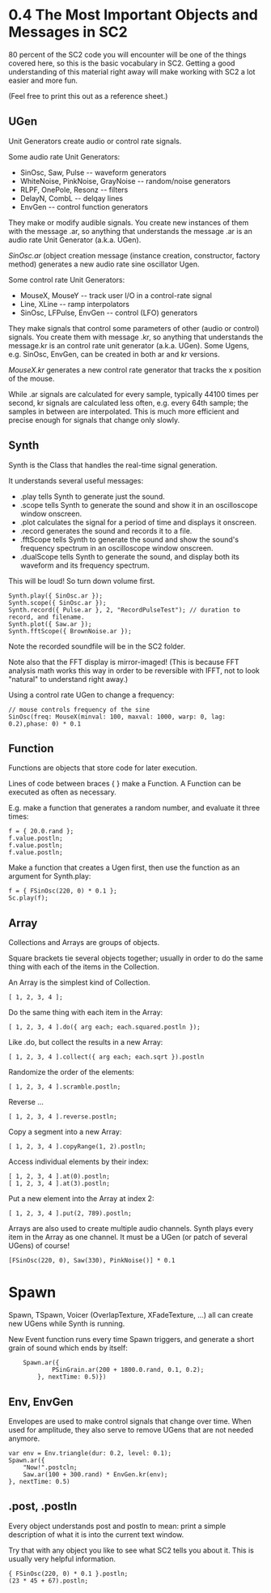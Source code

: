 # 0.4 The Most Important Objects and Messages in SC2

80 percent of the SC2 code you will encounter will be one of the things covered here, so this is the basic vocabulary in SC2. Getting a good understanding of this material right away will make working with SC2 a lot easier and more fun.

(Feel free to print this out as a reference sheet.)

## UGen

Unit Generators create audio or control rate signals.

Some audio rate Unit Generators:

- SinOsc, Saw, Pulse -- waveform generators
- WhiteNoise, PinkNoise, GrayNoise -- random/noise generators
- RLPF, OnePole, Resonz -- filters
- DelayN, CombL -- delqay lines
- EnvGen -- control function generators

They make or modify audible signals.  You create new instances of them with the message .ar, so anything that understands the message .ar is an audio rate Unit Generator (a.k.a. UGen).

_SinOsc.ar_ (object creation message (instance creation, constructor, factory method) generates a new audio rate sine oscillator Ugen.

Some control rate Unit Generators:

- MouseX, MouseY -- track user I/O in a control-rate signal
- Line, XLine -- ramp interpolators
- SinOsc, LFPulse, EnvGen -- control (LFO) generators

They make signals that control some parameters of other (audio or control) signals. You create them with message .kr, so anything that understands the message.kr is an control rate unit generator (a.k.a. UGen).  Some Ugens, e.g. SinOsc, EnvGen, can be created in both ar and kr versions.

_MouseX.kr_ generates a new control rate generator that tracks the x position of the mouse.

While .ar signals are calculated for every sample, typically 44100 times per second, kr signals are calculated less often, e.g. every 64th sample; the samples in between are interpolated.  This is much more efficient and precise enough for signals that change only slowly.

## Synth

Synth is the Class that handles the real-time signal generation.

It understands several useful messages:

- .play			tells Synth to generate just the sound.
- .scope		tells Synth to generate the sound and show it in an oscilloscope window onscreen.
- .plot			calculates the signal for a period of time and displays it onscreen.
- .record		generates the sound and records it to a file.
- .fftScope		tells Synth to generate the sound and show the sound's frequency spectrum	in an oscilloscope window onscreen.
- .dualScope		tells Synth to generate the sound, and display	both its waveform and its frequency spectrum.

This will be loud! So turn down volume first.

    Synth.play({ SinOsc.ar });
    Synth.scope({ SinOsc.ar });
    Synth.record({ Pulse.ar }, 2, "RecordPulseTest"); // duration to record, and filename.
    Synth.plot({ Saw.ar });
    Synth.fftScope({ BrownNoise.ar });

Note the recorded soundfile will be in the SC2 folder.

Note also that the FFT display is mirror-imaged! (This is because FFT analysis math works this way in order to be reversible with IFFT, not to look "natural" to understand right away.)

Using a control rate UGen to change a frequency:

    // mouse controls frequency of the sine
    SinOsc(freq: MouseX(minval: 100, maxval: 1000, warp: 0, lag: 0.2),phase: 0) * 0.1

## Function

Functions are objects that store code for later execution.

Lines of code between braces { } make a Function.  A Function can be executed as often as necessary.

E.g. make a function that generates a random number, and evaluate it three times:

    f = { 20.0.rand };
    f.value.postln;
    f.value.postln;
    f.value.postln;

Make a function that creates a Ugen first, then use the function as an argument for Synth.play:

    f = { FSinOsc(220, 0) * 0.1 };
    Sc.play(f);

## Array

Collections and Arrays are groups of objects.

Square brackets tie several objects together; usually in order to do the same thing with each of the items in the Collection.

An Array is the simplest kind of Collection.

    [ 1, 2, 3, 4 ];

Do the same thing with each item in the Array:

    [ 1, 2, 3, 4 ].do({ arg each; each.squared.postln });

Like .do, but collect the results in a new Array:

    [ 1, 2, 3, 4 ].collect({ arg each; each.sqrt }).postln

Randomize the order of the elements:

    [ 1, 2, 3, 4 ].scramble.postln;

Reverse ...

    [ 1, 2, 3, 4 ].reverse.postln;

Copy a segment into a new Array:

    [ 1, 2, 3, 4 ].copyRange(1, 2).postln;

Access individual elements by their index:

    [ 1, 2, 3, 4 ].at(0).postln;
    [ 1, 2, 3, 4 ].at(3).postln;

Put a new element into the Array at index 2:

    [ 1, 2, 3, 4 ].put(2, 789).postln;

Arrays are also used to create multiple audio channels.  Synth plays every item in the Array as one channel. It must be a UGen (or patch of several UGens) of course!

    [FSinOsc(220, 0), Saw(330), PinkNoise()] * 0.1

# Spawn

Spawn, TSpawn, Voicer (OverlapTexture, XFadeTexture, ...) all can create new UGens while Synth is running.

New Event function runs every time Spawn triggers, and generate a short grain of sound which ends by itself:

````
    Spawn.ar({
    		PSinGrain.ar(200 + 1800.0.rand, 0.1, 0.2);
    	}, nextTime: 0.5)})
````

## Env, EnvGen

Envelopes are used to make control signals that change over time.  When used for amplitude, they also serve to remove UGens that are not needed anymore.


    var env = Env.triangle(dur: 0.2, level: 0.1);
    Spawn.ar({
    	"Now!".postcln;
    	Saw.ar(100 + 300.rand) * EnvGen.kr(env);
    }, nextTime: 0.5)

## .post, .postln

Every object understands post and postln to mean: print a simple description of what it is into the current text window.

Try that with any object you like to see what SC2 tells you about it.  This is usually very helpful information.

    { FSinOsc(220, 0) * 0.1 }.postln;
    (23 * 45 + 67).postln;
